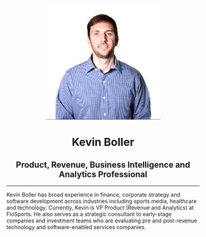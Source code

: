 
<center>
<img src="/assets/img/Flo_headshot.png" alt="Kevin Boller" height="300" width="300">

<h1>Kevin Boller</h1>

<h2>Product, Revenue, Business Intelligence and Analytics Professional</h2>
</center>

<hr>

<p> Kevin Boller has broad experience in finance, corporate strategy and software development across industries including sports media, healthcare and technology. Currently, Kevin is VP Product (Revenue and Analytics) at FloSports. He also serves as a strategic consultant to early-stage companies and investment teams who are evaluating pre and post-revenue technology and software-enabled services companies. </p>


